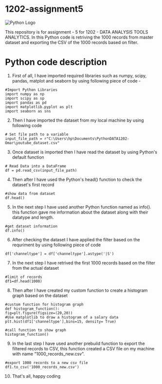 # 1202-assignment5

![Python Logo](https://www.python.org/static/community_logos/python-logo.png "Python logo")

This repository is for assignment - 5 for 1202 - DATA ANALYSIS TOOLS ANALYTICS. In this Python code is retriving the 1000 records from master dataset and exporting the CSV of the 1000 records based on filter.

# Python code description

1. First of all, I have imported required libraries such as numpy, scipy, pandas, matplot and seaborn by using following piece of code -

```
#Import Python Libraries
import numpy as np
import scipy as sp
import pandas as pd
import matplotlib.pyplot as plt
import seaborn as sns
```

2. Then I have imported the dataset from my local machine by using following code
```
# Set file path to a variable
input_file_path = r"C:\Users\hp\Documents\PythonDATA1202-Omar\youtube_dataset.csv"
```

3. Once dataset is imported then I have read the dataset by using Python's default function 
```
# Read Data into a DataFrame
df = pd.read_csv(input_file_path)
```

4. Then after I have used the Python's head() function to check the dataset's first record
```
#show data from dataset
df.head()
```

5. In the next step I have used another Python function named as info(). this function gave me information about the dataset along with their datatype and length.
```
#get dataset information
df.info()
```

6. After checking the dataset I have applied the filter based on the requriment by using following piece of code
```
df['channeltype'] = df['channeltype'].astype('|S')
```

7. In the next step I have retrived the first 1000 records based on the filter from the actual dataset
```
#limit of records
df1=df.head(1000)
```

8. Then after I have created my custom function to create a histogram graph based on the dataset

```
#custom function for histogram graph
def histogram_function():
fig=plt.figure(figsize=(20,20))
#Use matplotlib to draw a histogram of a salary data
plt.hist(df1['channeltype'],bins=15, density= True)

#call function to show graph
histogram_function()
```


9. In the last step I have used another prebuild function to export the filtered records to CSV, this function created a CSV file on my machine with name "1000_records_new.csv".

```
#export 1000 records to a new csv file
df1.to_csv('1000_records_new.csv')
```

10. That's all, happy coding